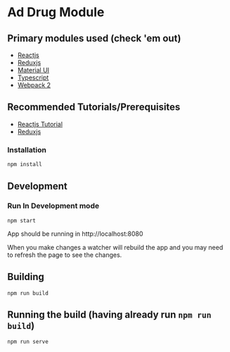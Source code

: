 # Ad Drug Module

## Primary modules used (check 'em out)
* [Reactjs](https://facebook.github.io/react)
* [Reduxjs](http://redux.js.org/docs/basics/)
* [Material UI](http://www.material-ui.com/)
* [Typescript](https://www.typescriptlang.org/)
* [Webpack 2](https://webpack.js.org/)

## Recommended Tutorials/Prerequisites
* [Reactjs Tutorial](https://facebook.github.io/react/tutorial/tutorial.html)
* [Reduxjs](http://redux.js.org/docs/basics/)


### Installation

```npm install```

## Development
### Run In Development mode

```npm start```

App should be running in http://localhost:8080

When you make changes a watcher will rebuild the app and you may need to refresh the page to see the changes.

## Building

```npm run build```

## Running the build (having already run `npm run build`)

```npm run serve```






